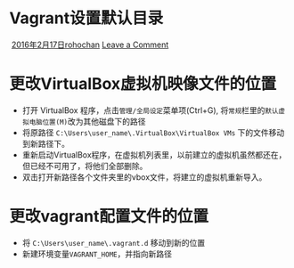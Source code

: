 # Vagrant设置默认目录

​			[2016年2月17日](http://blog.rohochan.com/?p=4)[rohochan](http://blog.rohochan.com/?author=1) 					 [Leave a Comment](http://blog.rohochan.com/?p=4#respond) 				

# 更改VirtualBox虚拟机映像文件的位置

- 打开 VirtualBox 程序，点击`管理/全局设定`菜单项(Ctrl+G), 将`常规`栏里的`默认虚拟电脑位置(M)`改为其他磁盘下的路径
- 将原路径 `C:\Users\user_name\.VirtualBox\VirtualBox VMs` 下的文件移动到新路径下。
- 重新启动VirtualBox程序，在虚拟机列表里，以前建立的虚拟机虽然都还在，但已经不可用了，将他们全部删除。
- 双击打开新路径各个文件夹里的vbox文件，将建立的虚拟机重新导入。

# 更改vagrant配置文件的位置

- 将 `C:\Users\user_name\.vagrant.d` 移动到新的位置
- 新建环境变量`VAGRANT_HOME`，并指向新路径